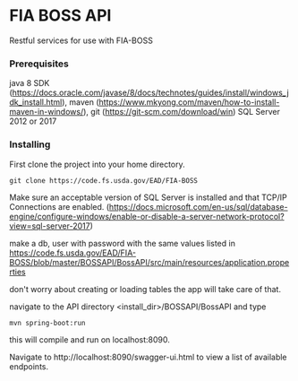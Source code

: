 ﻿# FIA BOSS API

Restful services for use with FIA-BOSS

### Prerequisites

java 8 SDK (https://docs.oracle.com/javase/8/docs/technotes/guides/install/windows_jdk_install.html), 
maven (https://www.mkyong.com/maven/how-to-install-maven-in-windows/),
git (https://git-scm.com/download/win)
SQL Server 2012 or 2017


### Installing

First clone the project into your home directory.

```git clone https://code.fs.usda.gov/EAD/FIA-BOSS```

Make sure an acceptable version of SQL Server is installed and that TCP/IP Connections are enabled.
(https://docs.microsoft.com/en-us/sql/database-engine/configure-windows/enable-or-disable-a-server-network-protocol?view=sql-server-2017)

make a db, user with password with the same values listed in
https://code.fs.usda.gov/EAD/FIA-BOSS/blob/master/BOSSAPI/BossAPI/src/main/resources/application.properties

don't worry about creating or loading tables the app will take care of that.

navigate to the API directory <install_dir>/BOSSAPI/BossAPI and type


```mvn spring-boot:run```

this will compile and run on localhost:8090.

Navigate to http://localhost:8090/swagger-ui.html
to view a list of available endpoints.

